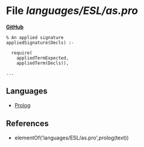 # File _languages/ESL/as.pro_
**[GitHub](https://github.com/softlang/yas/blob/master/languages/ESL/as.pro)**
```
% An applied signature
appliedSignature(Decls) :-

  require(
    appliedTermExpected,
    appliedTerm(Decls)),

...
```

## Languages
* [Prolog](../languages/Prolog.md)

## References
* elementOf('languages/ESL/as.pro',prolog(text))
